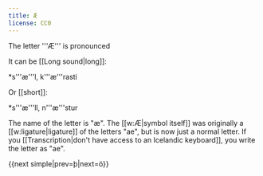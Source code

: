 ```yaml
---
title: Æ
license: CC0
---
```


The letter '''Æ''' is pronounced <Audio src="pGvG.mp3" inline/>. It is not a single sound, but two sounds: "aí". You start by pronouncing the letter [[A]], and then you pronounce the letter [[Í]]. This is the same sound as in the English "''m'''y'''''".

It can be [[Long sound|long]]:

*s'''æ'''l, k'''æ'''rasti

Or [[short]]:

*s'''æ'''ll, n'''æ'''stur

The name of the letter is "æ". The [[w:Æ|symbol itself]] was originally a [[w:ligature|ligature]] of the letters "ae", but is now just a normal letter. If you [[Transcription|don't have access to an Icelandic keyboard]], you write the letter as "ae".

{{next simple|prev=þ|next=ö}}